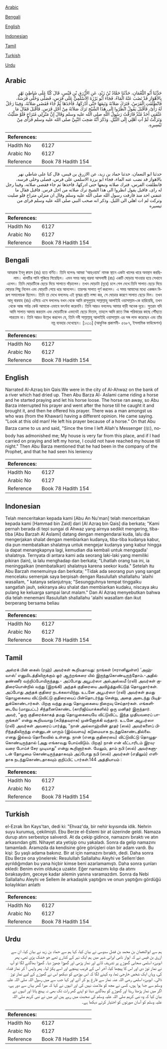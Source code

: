 [Arabic](#arabic)

[Bengali](#bengali)

[English](#english)

[Indonesian](#indonesian)

[Tamil](#tamil)

[Turkish](#turkish)

[Urdu](#urdu)

## Arabic


<div dir="rtl" lang="ar" style={{fontSize:'larger',backgroundColor:'#f8f9fa',padding:20}}>
حَدَّثَنَا أَبُو النُّعْمَانِ، حَدَّثَنَا حَمَّادُ بْنُ زَيْدٍ، عَنِ الأَزْرَقِ بْنِ قَيْسٍ، قَالَ كُنَّا عَلَى شَاطِئِ نَهْرٍ بِالأَهْوَازِ قَدْ نَضَبَ عَنْهُ الْمَاءُ، فَجَاءَ أَبُو بَرْزَةَ الأَسْلَمِيُّ عَلَى فَرَسٍ، فَصَلَّى وَخَلَّى فَرَسَهُ، فَانْطَلَقَتِ الْفَرَسُ، فَتَرَكَ صَلاَتَهُ وَتَبِعَهَا حَتَّى أَدْرَكَهَا، فَأَخَذَهَا ثُمَّ جَاءَ فَقَضَى صَلاَتَهُ، وَفِينَا رَجُلٌ لَهُ رَأْىٌ، فَأَقْبَلَ يَقُولُ انْظُرُوا إِلَى هَذَا الشَّيْخِ تَرَكَ صَلاَتَهُ مِنْ أَجْلِ فَرَسٍ‏.‏ فَأَقْبَلَ فَقَالَ مَا عَنَّفَنِي أَحَدٌ مُنْذُ فَارَقْتُ رَسُولَ اللَّهِ صلى الله عليه وسلم وَقَالَ إِنَّ مَنْزِلِي مُتَرَاخٍ فَلَوْ صَلَّيْتُ وَتَرَكْتُ لَمْ آتِ أَهْلِي إِلَى اللَّيْلِ‏.‏ وَذَكَرَ أَنَّهُ صَحِبَ النَّبِيَّ صلى الله عليه وسلم فَرَأَى مِنْ تَيْسِيرِهِ‏.‏
</div>
<div style={{backgroundColor:'#f8f9fa',padding:20, marginBottom: 10}}><table> <thead> <tr> <th>References:</th> <th></th> </tr> </thead> <tbody><tr><td>Hadith No</td><td>6127</td></tr><tr><td>Arabic No</td><td>6127</td></tr><tr><td>Reference</td><td>Book 78 Hadith 154</td></tr></tbody></table></div>


<div dir="rtl" lang="ar" style={{fontSize:'larger',backgroundColor:'#f8f9fa',padding:20}}>
حدثنا ابو النعمان، حدثنا حماد بن زيد، عن الازرق بن قيس، قال كنا على شاطي نهر بالاهواز قد نضب عنه الماء، فجاء ابو برزة الاسلمي على فرس، فصلى وخلى فرسه، فانطلقت الفرس، فترك صلاته وتبعها حتى ادركها، فاخذها ثم جاء فقضى صلاته، وفينا رجل له راى، فاقبل يقول انظروا الى هذا الشيخ ترك صلاته من اجل فرس. فاقبل فقال ما عنفني احد منذ فارقت رسول الله صلى الله عليه وسلم وقال ان منزلي متراخ فلو صليت وتركت لم ات اهلي الى الليل. وذكر انه صحب النبي صلى الله عليه وسلم فراى من تيسيره
</div>
<div style={{backgroundColor:'#f8f9fa',padding:20, marginBottom: 10}}><table> <thead> <tr> <th>References:</th> <th></th> </tr> </thead> <tbody><tr><td>Hadith No</td><td>6127</td></tr><tr><td>Arabic No</td><td>6127</td></tr><tr><td>Reference</td><td>Book 78 Hadith 154</td></tr></tbody></table></div>

## Bengali


<div dir="rtl" lang="bn" style={{fontSize:'larger',backgroundColor:'#f8f9fa',padding:20}}>
আযরাক ইবনু ক্বায়স (রাঃ) হতে বর্ণিত। তিনি বলেনঃ আমরা ‘আহ্ওয়ায’ নামক স্থানে একটা খালের ধারে অবস্থান করছিলাম। খালটির পানি শুকিয়ে গিয়েছিল। এমন সময় আবূ বারযা আসলামী (রাঃ) একটি ঘোড়ায় সাওয়ার হয়ে সেখানে এলেন। তিনি ঘোড়াটিকে ছেড়ে দিয়ে সালাতে দাঁড়ালেন। তখন ঘোড়াটা (দূরে) চলে গেল দেখে তিনি সালাত ছেড়ে দিয়ে ঘোড়ার পিছু নিলেন এবং ঘোড়াটি পেয়ে ধরে আনলেন। তারপর সালাত পূর্ণ করলেন। এ সময় আমাদের মধ্যে একজন বিরূপ সমালোচক ছিলেন। তিনি তা দেখে বললেনঃ এই বৃদ্ধের প্রতি লক্ষ্য কর, সে ঘোড়ার কারণে সালাত ছেড়ে দিল। তখন আবূ বারযাহ (রাঃ) এগিয়ে এসে বললেনঃ যখন থেকে আমি রাসূলুল্লাহ সাল্লাল্লাহু আলাইহি ওয়াসাল্লাম-কে হারিয়েছি, তখন থেকে আজ পর্যন্ত কেউ আমাকে এভাবে ভৎর্সনা করেননি। তিনি আরও বললেনঃ আমার বাড়ী অনেক দূরে। সুতরাং যদি আমি সালাত আদায় করতাম এবং ঘোড়াটিকে এভাবেই ছেড়ে দিতাম, তাহলে আমি রাতে নিজ পরিবারের কাছে পৌঁছতে পারতাম না। তিনি আরও উল্লেখ করলেন যে, তিনি নবী সাল্লাল্লাহু আলাইহি ওয়াসাল্লাম এর সঙ্গ লাভ করেছেন এবং তাঁর নম্র ব্যবহার দেখেছেন। [১২১১] (আধুনিক প্রকাশনী- ৫৬৮৭, ইসলামিক ফাউন্ডেশন)
</div>
<div style={{backgroundColor:'#f8f9fa',padding:20, marginBottom: 10}}><table> <thead> <tr> <th>References:</th> <th></th> </tr> </thead> <tbody><tr><td>Hadith No</td><td>6127</td></tr><tr><td>Arabic No</td><td>6127</td></tr><tr><td>Reference</td><td>Book 78 Hadith 154</td></tr></tbody></table></div>

## English


<div dir="ltr" lang="en" style={{fontSize:'larger',backgroundColor:'#f8f9fa',padding:20}}>
Narrated Al-Azraq bin Qais:We were in the city of Al-Ahwaz on the bank of a river which had dried up. Then Abu Barza Al- Aslami came riding a horse and he started praying and let his horse loose. The horse ran away, so Abu Barza interrupted his prayer and went after the horse till he caught it and brought it, and then he offered his prayer. There was a man amongst us who was (from the Khawari) having a different opinion. He came saying. "Look at this old man! He left his prayer because of a horse." On that Abu Barza came to us and said, "Since the time I left Allah's Messenger (ﷺ), nobody has admonished me; My house is very far from this place, and if I had carried on praying and left my horse, I could not have reached my house till night." Then Abu Barza mentioned that he had been in the company of the Prophet, and that he had seen his leniency
</div>
<div style={{backgroundColor:'#f8f9fa',padding:20, marginBottom: 10}}><table> <thead> <tr> <th>References:</th> <th></th> </tr> </thead> <tbody><tr><td>Hadith No</td><td>6127</td></tr><tr><td>Arabic No</td><td>6127</td></tr><tr><td>Reference</td><td>Book 78 Hadith 154</td></tr></tbody></table></div>

## Indonesian


<div dir="ltr" lang="id" style={{fontSize:'larger',backgroundColor:'#f8f9fa',padding:20}}>
Telah menceritakan kepada kami [Abu An Nu'man] telah menceritakan kepada kami [Hammad bin Zaid] dari [Al Azraq bin Qais] dia berkata; "Kami pernah berada di tepi sungai di Ahwaz yang airnya sedikit mengering, tiba-tiba [Abu Barzah Al Aslami] datang dengan mengendarai kuda, lalu dia mengerjakan shalat dengan membiarkan kudanya, tiba-tiba kudanya kabur, dia pun membatalkan shalatnya untuk mengejar kudanya yang kabur hingga ia dapat menangkapnya lagi, kemudian dia kembali untuk mengqadla' shalatnya. Ternyata di antara kami ada seorang laki-laki yang memiliki pikiran (lain), ia lalu menghadap dan berkata; "Lihatlah orang tua ini, ia meninggalkan (membatalkan) shalatnya karena seekor kuda." Setelah itu Abu Barzah menemuinya dan berkata; "Tidak ada seorang pun yang sangat mencelaku semenjak saya berpisah dengan Rasulullah shallallahu 'alaihi wasallam, " katanya selanjutnya; "Sesungguhnya tempat tinggalku sangatlah jauh, sekiranya aku shalat dan membiarkan kudaku, niscaya aku pulang ke keluarga sampai larut malam." Dan Al Azraq menyebutkan bahwa dia telah menemani Rasulullah shallallahu 'alaihi wasallam dan ikut berperang bersama beliau
</div>
<div style={{backgroundColor:'#f8f9fa',padding:20, marginBottom: 10}}><table> <thead> <tr> <th>References:</th> <th></th> </tr> </thead> <tbody><tr><td>Hadith No</td><td>6127</td></tr><tr><td>Arabic No</td><td>6127</td></tr><tr><td>Reference</td><td>Book 78 Hadith 154</td></tr></tbody></table></div>

## Tamil


<div dir="ltr" lang="ta" style={{fontSize:'larger',backgroundColor:'#f8f9fa',padding:20}}>
அஸ்ரக் பின் கைஸ் (ரஹ்) அவர்கள் கூறியதாவது: நாங்கள் (ஈரானிலுள்ள) ‘அஹ்வாஸ்’ எனுமிடத்திலிருக்கும் ஓர் ஆற்றங்கரை யில் இருந்துகொண்டிருந்தோம்.-அதில் தண்ணீர் வற்றிப்போயிருந்தது.- அப்போது அபூபர்ஸா அல்அஸ்லமீ (ரலி) அவர்கள் குதிரையொன்றில் வந்து (இறங்கி) அந்தக் குதிரையை அவிழ்த்துவிட்டுத் தொழுதார்கள். அப்போது அந்தக் குதிரை நடக்கலாயிற்று. உடனே அபூபர்ஸா (ரலி) அவர்கள் தமது தொழுகையை விட்டுவிட்டு குதிரையைப் பின்தொடர்ந்து சென்று, அதை அடைந்து பிடித்துக்கொண்டார்கள். பிறகு வந்து தமது தொழுகையை நிறைவு செய்தார்கள். எங்களிடையே (மாறுபட்ட) சிந்தனைகொண்ட (காரிஜிய்யாக்களில்) ஒரு மனிதர் இருந்தார். அவர், “ஒரு குதிரைக்காகத் தமது தொழுகையையே விட்டுவிட்ட இந்த முதியவரைப் பாருங்கள்” என்று கூறியவாறு (சபித்தவராக) முன்னோக்கி வந்தார். உடனே அபூபர்ஸா (ரலி) அவர்கள் அவரைப் பார்த்து, “நான் அல்லாஹ்வின் தூதர் (ஸல்) அவர்களைப் பிரிந்ததிலிருந்து என்னுடன் யாரும் (இவ்வளவு) கடுமையாக நடந்துகொண்டதில்லை. எனது இல்லம் தொலைவில் உள்ளது. நான் (எனது குதிரையை) விட்டுவிட்டு தொழுதுகொண்டிருந்தால் (அது எங்காவது போய்விடும். பிறகு) நான் என் வீட்டாரிடம் இரவுவரை போய்ச் சேர முடியாது” என்று கூறினார்கள். மேலும், தாம் நபி (ஸல்) அவர்களுடன் தோழமை கொண்டிருந்ததாகவும் அப்போது நபி (ஸல்) அவர்கள் (எதிலும்) எளிதாக நடந்துகொண்டதாகவும் குறிப்பிட் டார்கள்.144 அத்தியாயம் :
</div>
<div style={{backgroundColor:'#f8f9fa',padding:20, marginBottom: 10}}><table> <thead> <tr> <th>References:</th> <th></th> </tr> </thead> <tbody><tr><td>Hadith No</td><td>6127</td></tr><tr><td>Arabic No</td><td>6127</td></tr><tr><td>Reference</td><td>Book 78 Hadith 154</td></tr></tbody></table></div>

## Turkish


<div dir="ltr" lang="tr" style={{fontSize:'larger',backgroundColor:'#f8f9fa',padding:20}}>
el-Ezrak İbn Kays'tan, dedi ki: "Ehvaz'da, bir nehir kıyısında idik. Nehrin suyu kurumuş, çekilmişti. Ebu Berze el-Eslemi bir at üzerinde geldi. Namaza durup atını serbestçe salıverdi. At da çekip gidince, namazını bıraktı ve atın arkasından gitti. Nihayet ata yetişip onu yakaladı. Sonra da gelip namazını tamamladı. Aramızda da kendisine göre görüşleri olan bir adam vardı. Bu kişi: Şu yaşlı adama bakınız. Bir at için namazını bıraktı, dedi. Daha sonra Ebu Berze ona yönelerek: Resulullah Sallallahu Aleyhi ve Sellem'den ayrıldığımdan bu yana hiçbir kimse beni azarlamamıştı. Daha sonra şunları ekledi: Benim evim oldukça uzaktır. Eğer namazımı kılıp da atımı bıraksaydım, geceye kadar ailemin yanına varamazdım. Sonra da Nebi Sallallahu Aleyhi ve Sellem ile arkadaşlık yaptığını ve onun yaptığını gördüğü kolaylıkları anlattı
</div>
<div style={{backgroundColor:'#f8f9fa',padding:20, marginBottom: 10}}><table> <thead> <tr> <th>References:</th> <th></th> </tr> </thead> <tbody><tr><td>Hadith No</td><td>6127</td></tr><tr><td>Arabic No</td><td>6127</td></tr><tr><td>Reference</td><td>Book 78 Hadith 154</td></tr></tbody></table></div>

## Urdu


<div dir="rtl" lang="ur" style={{fontSize:'larger',backgroundColor:'#f8f9fa',padding:20}}>
ہم سے ابوالنعمان بن محمد بن فضل سدوسی نے بیان کیا، کہا ہم سے حماد بن زید نے بیان کیا، ان سے ازرق بن قیس نے کہ اہواز نامی ایرانی شہر میں ہم ایک نہر کے کنارے تھے جو خشک پڑی تھی، پھر ابوبرزہ اسلمی صحابی گھوڑے پر تشریف لائے اور نماز پڑھی اور گھوڑا چھوڑ دیا۔ گھوڑا بھاگنے لگا تو آپ نے نماز توڑ دی اور اس کا پیچھا کیا، آخر اس کے قریب پہنچے اور اسے پکڑ لیا۔ پھر واپس آ کر نماز قضاء کی، وہاں ایک شخص خارجی تھا، وہ کہنے لگا کہ اس بوڑھے کو دیکھو اس نے گھوڑے کے لیے نماز توڑ ڈالی۔ ابوبرزہ اسلمی رضی اللہ عنہ نماز سے فارغ ہو کر آئے اور کہا جب سے میں رسول اللہ صلی اللہ علیہ وسلم سے جدا ہوا ہوں، کسی نے مجھ کو ملامت نہیں کی اور انہوں نے کہا کہ میرا گھر یہاں سے دور ہے، اگر میں نماز پڑھتا رہتا اور گھوڑے کو بھاگنے دیتا تو اپنے گھر رات تک بھی نہ پہنچ پاتا اور انہوں نے بیان کیا کہ وہ نبی کریم صلی اللہ علیہ وسلم کی صحبت میں رہے ہیں اور میں نے نبی کریم صلی اللہ علیہ وسلم کو آسان صورتوں کو اختیار کرتے دیکھا ہے۔
</div>
<div style={{backgroundColor:'#f8f9fa',padding:20, marginBottom: 10}}><table> <thead> <tr> <th>References:</th> <th></th> </tr> </thead> <tbody><tr><td>Hadith No</td><td>6127</td></tr><tr><td>Arabic No</td><td>6127</td></tr><tr><td>Reference</td><td>Book 78 Hadith 154</td></tr></tbody></table></div>